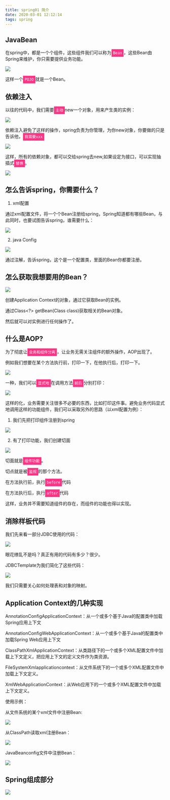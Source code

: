 ```yaml
---
title: spring01 简介
date: 2020-03-01 12:12:14
tags: spring
---
```


## JavaBean

在spring中，都是一个个组件，这些组件我们可以称为<code style='background:#ff3385;color:white;padding:5px;'>Bean</code>，这些Bean由Spring来维护，你只需要提供业务功能。

<img src='spring01-introduction\9572c008-6497-483a-8ef9-19252bcdaa3d.jpg'>

这样一个<code style='background:#ff3385;color:white;padding:5px;'>POJO</code>就是一个Bean。

## 依赖注入

以往的代码中，我们需要<code style='background:#ff3385;color:white;padding:5px;'>主动</code>new一个对象，用来产生类的实例：

<img src='spring01-introduction\755e218b-fdf8-48b6-9fc6-4b3b57b8bf7a.jpg'>

依赖注入避免了这样的操作，spring负责为你管理，为你new对象，你要做的只是告诉他，<code style='background:#ff3385;color:white;padding:5px;'>我需要xxx</code>

<img src='spring01-introduction\6ffc1bc2-1fa6-4e66-b9bf-487b5090930e.jpg'>

这样，所有的依赖对象，都可以交给spring去new,如果设定为接口，可以实现抽插式<code style='background:#ff3385;color:white;padding:5px;'>替换</code>。

<img src='spring01-introduction\d5a98ccf-5a4d-476a-a1a3-3f797a76c768.jpg'>

## 怎么告诉spring，你需要什么？

1. xml配置

通过xml配置文件，将一个个Bean注册给spring，Spring知道都有哪些Bean，与此同时，也要试图告诉spring，谁需要什么：

<img src='spring01-introduction\638d6418-d4e8-4d9b-b900-419fb1a2d6c4.jpg'>

2. java Config

<img src='spring01-introduction\68bc637f-9a6a-4d46-b4a0-be22621adc6f.jpg'>

通过注解，告诉spring，这个是一个配置类，里面的Bean你都要注册。

## 怎么获取我想要用的Bean？

<img src='spring01-introduction\94005c3b-7b17-45dd-81a4-2d991f33997d.jpg'>

创建Application Context的对象，通过它获取Bean的实例。

通过Class<?> getBean(Class class)获取相关的Bean对象。

然后就可以对实例进行任何操作了。

## 什么是AOP?

为了彻底让<code style='background:#ff3385;color:white;padding:5px;'>业务和组件分离</code>，让业务无需关注组件的额外操作，AOP出现了。

例如我们想要在某个方法执行前，打印一下，在他执行后，打印一下。

<img src='spring01-introduction\e20a5887-3322-42d6-b07d-a6f719b2645f.jpg'>

一种，我们可以<code style='background:#ff3385;color:white;padding:5px;'>显式地</code>在调用方法<code style='background:#ff3385;color:white;padding:5px;'>前后</code>分别打印：

<img src='spring01-introduction\428a29b9-4dfa-43a2-a7fa-1d8b58e6bf6a.jpg'>

这样的化，业务需要关注很多不必要的东西，比如打印这件事。避免业务代码显式地调用这样的功能组件，我们可以采取另外的思路（以xml配置为例）：

1. 我们先把打印组件注册到spring

<img src='spring01-introduction\a51f5a74-ecb5-48d5-a6c4-c8ecb48a804e.jpg'>

2. 有了打印功能，我们创建切面

<img src='spring01-introduction\b15b18e9-891d-4364-b602-194bebc9cf6c.jpg'>

切面就是<code style='background:#ff3385;color:white;padding:5px;'>组件功能</code>。

切点就是被<code style='background:#ff3385;color:white;padding:5px;'>监视</code>的那个方法。

在方法执行前，执行<code style='background:#ff3385;color:white;padding:5px;'>before</code>代码

在方法执行后，执行<code style='background:#ff3385;color:white;padding:5px;'>after</code>代码

这样，业务并不需要知道组件的存在，而组件的功能也得以实现。


## 消除样板代码

我们先来看一部分JDBC使用的代码：

<img src='spring01-introduction\1926b27d-4ed3-4f26-9380-ee63d8b405a4.jpg'>

眼花缭乱不是吗？真正有用的代码有多少？很少。

JDBCTemplate为我们简化了这些代码：

<img src='spring01-introduction\52fa307d-d699-4252-b32f-b62cb470830c.jpg' >

我们只需要关心如何处理表和对象的映射。

## Application Context的几种实现

AnnotationConfigApplicationContext：从一个或多个基于Java的配置类中加载Spring应用上下文

AnnotationConfigWebApplicationContext：从一个或多个基于Java的配置类中加载Spring Web应用上下文

ClassPathXmlApplicationContext：从类路径下的一个或多个XML配置文件中加载上下文定义，把应用上下文的定义文件作为类资源。

FileSystemXmlapplicationcontext：从文件系统下的一个或多个XML配置文件中加载上下文定义。

XmlWebApplicationContext：从Web应用下的一个或多个XML配置文件中加载上下文定义。

使用示例：

从文件系统的某个xml文件中注册Bean:

<img src='spring01-introduction\65c6c9fc-c146-48e1-b0bd-24a6cc080a65.jpg'>

从ClassPath读取xml注册Bean：

<img src='spring01-introduction\3e0952b6-f552-49a4-ae42-03dddab31f7a.jpg'>

JavaBeanconfig文件中注册Bean：

<img src='spring01-introduction\f2cf5d4b-7bcf-4b3e-ac3c-2a143b70ef86.jpg'>

## Spring组成部分

<img src='spring01-introduction\4acb1a26-3aa3-43ef-8b60-3bf5d88fb4c3.jpg'>





